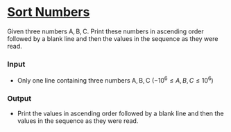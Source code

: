 # [Sort Numbers](https://codeforces.com/group/MWSDmqGsZm/contest/219158/problem/T)

Given three numbers A, B, C. 
Print these numbers in ascending order followed by a blank line and then the values in the sequence as they were read.

### Input

- Only one line containing three numbers A, B, C ($-10^6 ≤ A,B,C ≤ 10^6$)

### Output

- Print the values in ascending order followed by a blank line and then the values in the sequence as they were read.